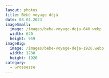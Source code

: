 ```yaml
---
layout: photos
title: Bébé voyage déjà
date: 03.04.2023
imageSmall:
  image: /images/bebe-voyage-deja-640.webp
  width: 640
  height: 959
imageBig:
  image: /images/bebe-voyage-deja-1920.webp
  width: 1280
  height: 1920
category:
  - Grossesse
---
```

